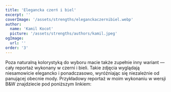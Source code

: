 ```yaml
---
title: 'Elegancka czerń i biel'
excerpt: ''
coverImage: '/assets/strengths/eleganckaczernibiel.webp'
author:
  name: 'Kamil Kocot'
  picture: '/assets/strengths/authors/kamil.jpeg'
ogImage:
  url: ''
order: '3'
---
```


Poza naturalną kolorystyką do wyboru macie także zupełnie inny wariant — cały reportaż wykonany w czerni i bieli. Takie zdjęcia wyglądają niesamowicie elegancko i ponadczasowo, wyróżniając się niezależnie od panującej obecnie mody. Przykładowy reportaż w moim wykonaniu w wersji B&W znajdziecie pod poniższym linkiem: